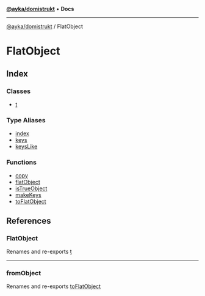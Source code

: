 [**@ayka/domistrukt**](../../README.md) • **Docs**

***

[@ayka/domistrukt](../../globals.md) / FlatObject

# FlatObject

## Index

### Classes

- [t](classes/t.md)

### Type Aliases

- [index](type-aliases/index.md)
- [keys](type-aliases/keys.md)
- [keysLike](type-aliases/keysLike.md)

### Functions

- [copy](functions/copy.md)
- [flatObject](functions/flatObject.md)
- [isTrueObject](functions/isTrueObject.md)
- [makeKeys](functions/makeKeys.md)
- [toFlatObject](functions/toFlatObject.md)

## References

### FlatObject

Renames and re-exports [t](classes/t.md)

***

### fromObject

Renames and re-exports [toFlatObject](functions/toFlatObject.md)
